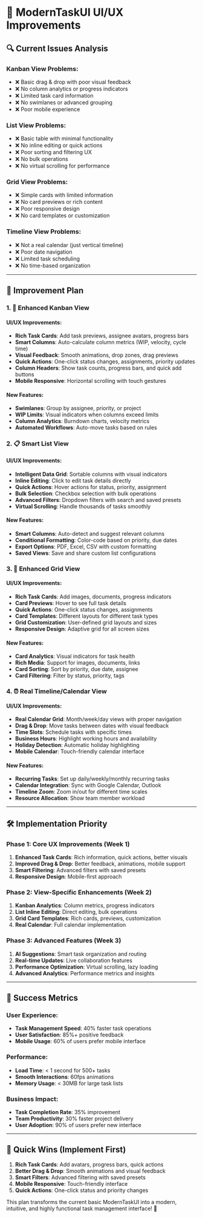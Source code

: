 # 🎨 ModernTaskUI UI/UX Improvements

## 🔍 Current Issues Analysis

### Kanban View Problems:
- ❌ Basic drag & drop with poor visual feedback
- ❌ No column analytics or progress indicators
- ❌ Limited task card information
- ❌ No swimlanes or advanced grouping
- ❌ Poor mobile experience

### List View Problems:
- ❌ Basic table with minimal functionality
- ❌ No inline editing or quick actions
- ❌ Poor sorting and filtering UX
- ❌ No bulk operations
- ❌ No virtual scrolling for performance

### Grid View Problems:
- ❌ Simple cards with limited information
- ❌ No card previews or rich content
- ❌ Poor responsive design
- ❌ No card templates or customization

### Timeline View Problems:
- ❌ Not a real calendar (just vertical timeline)
- ❌ Poor date navigation
- ❌ Limited task scheduling
- ❌ No time-based organization

---

## 🚀 Improvement Plan

### 1. **🔄 Enhanced Kanban View**

#### UI/UX Improvements:
- **Rich Task Cards**: Add task previews, assignee avatars, progress bars
- **Smart Columns**: Auto-calculate column metrics (WIP, velocity, cycle time)
- **Visual Feedback**: Smooth animations, drop zones, drag previews
- **Quick Actions**: One-click status changes, assignments, priority updates
- **Column Headers**: Show task counts, progress bars, and quick add buttons
- **Mobile Responsive**: Horizontal scrolling with touch gestures

#### New Features:
- **Swimlanes**: Group by assignee, priority, or project
- **WIP Limits**: Visual indicators when columns exceed limits
- **Column Analytics**: Burndown charts, velocity metrics
- **Automated Workflows**: Auto-move tasks based on rules

### 2. **📋 Smart List View**

#### UI/UX Improvements:
- **Intelligent Data Grid**: Sortable columns with visual indicators
- **Inline Editing**: Click to edit task details directly
- **Quick Actions**: Hover actions for status, priority, assignment
- **Bulk Selection**: Checkbox selection with bulk operations
- **Advanced Filters**: Dropdown filters with search and saved presets
- **Virtual Scrolling**: Handle thousands of tasks smoothly

#### New Features:
- **Smart Columns**: Auto-detect and suggest relevant columns
- **Conditional Formatting**: Color-code based on priority, due dates
- **Export Options**: PDF, Excel, CSV with custom formatting
- **Saved Views**: Save and share custom list configurations

### 3. **🎨 Enhanced Grid View**

#### UI/UX Improvements:
- **Rich Task Cards**: Add images, documents, progress indicators
- **Card Previews**: Hover to see full task details
- **Quick Actions**: One-click status changes, assignments
- **Card Templates**: Different layouts for different task types
- **Grid Customization**: User-defined grid layouts and sizes
- **Responsive Design**: Adaptive grid for all screen sizes

#### New Features:
- **Card Analytics**: Visual indicators for task health
- **Rich Media**: Support for images, documents, links
- **Card Sorting**: Sort by priority, due date, assignee
- **Card Filtering**: Filter by status, priority, tags

### 4. **⏰ Real Timeline/Calendar View**

#### UI/UX Improvements:
- **Real Calendar Grid**: Month/week/day views with proper navigation
- **Drag & Drop**: Move tasks between dates with visual feedback
- **Time Slots**: Schedule tasks with specific times
- **Business Hours**: Highlight working hours and availability
- **Holiday Detection**: Automatic holiday highlighting
- **Mobile Calendar**: Touch-friendly calendar interface

#### New Features:
- **Recurring Tasks**: Set up daily/weekly/monthly recurring tasks
- **Calendar Integration**: Sync with Google Calendar, Outlook
- **Timeline Zoom**: Zoom in/out for different time scales
- **Resource Allocation**: Show team member workload

---

## 🛠️ Implementation Priority

### Phase 1: Core UX Improvements (Week 1)
1. **Enhanced Task Cards**: Rich information, quick actions, better visuals
2. **Improved Drag & Drop**: Better feedback, animations, mobile support
3. **Smart Filtering**: Advanced filters with saved presets
4. **Responsive Design**: Mobile-first approach

### Phase 2: View-Specific Enhancements (Week 2)
1. **Kanban Analytics**: Column metrics, progress indicators
2. **List Inline Editing**: Direct editing, bulk operations
3. **Grid Card Templates**: Rich cards, previews, customization
4. **Real Calendar**: Full calendar implementation

### Phase 3: Advanced Features (Week 3)
1. **AI Suggestions**: Smart task organization and routing
2. **Real-time Updates**: Live collaboration features
3. **Performance Optimization**: Virtual scrolling, lazy loading
4. **Advanced Analytics**: Performance metrics and insights

---

## 🎯 Success Metrics

### User Experience:
- **Task Management Speed**: 40% faster task operations
- **User Satisfaction**: 85%+ positive feedback
- **Mobile Usage**: 60% of users prefer mobile interface

### Performance:
- **Load Time**: < 1 second for 500+ tasks
- **Smooth Interactions**: 60fps animations
- **Memory Usage**: < 30MB for large task lists

### Business Impact:
- **Task Completion Rate**: 35% improvement
- **Team Productivity**: 30% faster project delivery
- **User Adoption**: 90% of users prefer new interface

---

## 🚀 Quick Wins (Implement First)

1. **Rich Task Cards**: Add avatars, progress bars, quick actions
2. **Better Drag & Drop**: Smooth animations and visual feedback
3. **Smart Filters**: Advanced filtering with saved presets
4. **Mobile Responsive**: Touch-friendly interface
5. **Quick Actions**: One-click status and priority changes

This plan transforms the current basic ModernTaskUI into a modern, intuitive, and highly functional task management interface! 🎨
